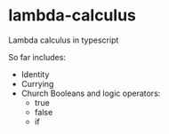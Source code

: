# lambda-calculus

Lambda calculus in typescript

So far includes:
  - Identity
  - Currying
  - Church Booleans and logic operators: 
      - true
      - false
      - if
